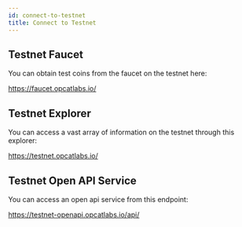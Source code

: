 ```yaml
---
id: connect-to-testnet
title: Connect to Testnet
---
```



## Testnet Faucet

You can obtain test coins from the faucet on the testnet here: 

https://faucet.opcatlabs.io/

## Testnet Explorer

You can access a vast array of information on the testnet through this explorer:

https://testnet.opcatlabs.io/


## Testnet Open API Service

You can access an open api service from this endpoint:

https://testnet-openapi.opcatlabs.io/api/